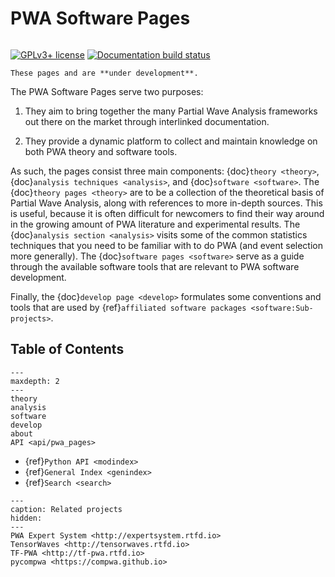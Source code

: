 # PWA Software Pages

```{title} Welcome

```

[![GPLv3+ license](https://img.shields.io/badge/License-GPLv3+-blue.svg)](https://www.gnu.org/licenses/gpl-3.0-standalone.html)
[![Documentation build status](https://readthedocs.org/projects/pwa/badge/?version=latest)](https://pwa.readthedocs.io)

```{warning}
These pages and are **under development**.
```

The PWA Software Pages serve two purposes:

1. They aim to bring together the many Partial Wave Analysis frameworks out
   there on the market through interlinked documentation.

2. They provide a dynamic platform to collect and maintain knowledge on both
   PWA theory and software tools.

As such, the pages consist three main components: {doc}`theory <theory>`,
{doc}`analysis techniques <analysis>`, and {doc}`software <software>`. The
{doc}`theory pages <theory>` are to be a collection of the theoretical basis of
Partial Wave Analysis, along with references to more in-depth sources. This is
useful, because it is often difficult for newcomers to find their way around in
the growing amount of PWA literature and experimental results. The
{doc}`analysis section <analysis>` visits some of the common statistics
techniques that you need to be familiar with to do PWA (and event selection
more generally). The {doc}`software pages <software>` serve as a guide through
the available software tools that are relevant to PWA software development.

Finally, the {doc}`develop page <develop>` formulates some conventions and
tools that are used by
{ref}`affiliated software packages <software:Sub-projects>`.

## Table of Contents

```{toctree}
---
maxdepth: 2
---
theory
analysis
software
develop
about
API <api/pwa_pages>
```

- {ref}`Python API <modindex>`
- {ref}`General Index <genindex>`
- {ref}`Search <search>`

```{toctree}
---
caption: Related projects
hidden:
---
PWA Expert System <http://expertsystem.rtfd.io>
TensorWaves <http://tensorwaves.rtfd.io>
TF-PWA <http://tf-pwa.rtfd.io>
pycompwa <https://compwa.github.io>
```
